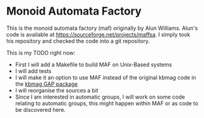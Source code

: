 Monoid Automata Factory
=======================

This is the monoid automata factory (maf) originally by Alun Williams.
Alun's code is available at https://sourceforge.net/projects/maffsa. I
simply took his repository and checked the code into a git repository.

This is my TODO right now:
 * First I will add a Makefile to build MAF on Unix-Based systems
 * I will add tests
 * I will make it an option to use MAF instead of the original kbmag
   code in the [kbmag GAP package](https://github.com/gap-packages/kbmag)
 * I will reorganise the sources a bit
 * Since I am interested in automatic groups, I will work on some code
   relating to automatic groups, this might happen within MAF or as code
   to be discovered here.

